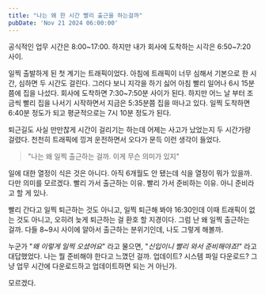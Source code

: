 ```yaml
---
title: "나는 왜 한 시간 빨리 출근을 하는걸까"
pubDate: 'Nov 21 2024 06:00:00'
---
```


공식적인 업무 시간은 8:00\~17:00. 하지만 내가 회사에 도착하는 시각은 6:50\~7:20 사이.

일찍 출발하게 된 첫 계기는 트래픽이었다. 아침에 트래픽이 너무 심해서 기본으로 한 시간, 심하면 두 시간도 걸린다. 그러다 보니 지각을 하기 싫어 아침 빨리 일어나 6시 15분쯤에 집을 나섰다. 회사에 도착하면 7:30~7:50분 사이가 된다. 하지만 어느 날 부터 조금씩 빨리 집을 나서기 시작하면서 지금은 5:35분쯤 집을 떠나고 있다. 일찍 도착하면 6:40분 정도가 되고 평균적으로는 7시 10분 정도가 된다.

퇴근길도 사실 만만찮게 시간이 걸리기는 하는데 어제는 사고가 났었는지 두 시간가량 걸렸다. 천천히 트래픽에 낑겨 운전하면서 오다가 문득 이런 생각이 들었다.

> "나는 왜 일찍 출근하는 걸까. 이게 무슨 의미가 있지"

일에 대한 열정이 식은 것은 아니다. 아직 6개월도 안 됐는데 식을 열정이 뭐가 있을까.
다만 의미를 모르겠다. 빨리 가서 출근하는 이유. 빨리 가서 준비하는 이유. 아니 준비라고 할 게 있나.

빨리 간다고 일찍 퇴근하는 것도 아니고, 일찍 퇴근해 봐야 16:30인데 이때 트래픽이 없는 것도 아니고, 오히려 늦게 퇴근하는 걸 환호 할 지경이다. 그럼 난 왜 일찍 출근하는 걸까. 다들 8~9시 사이에 알아서 출근하는 분위기인데, 나도 그렇게 해볼까.

누군가 "_왜 이렇게 일찍 오셨어요_" 라고 물으면, "_신입이니 빨리 와서 준비해야죠!_" 라고 대답했었다.
나는 뭘 준비해야 한다고 느꼈던 걸까. 업데이트? 시스템 파일 다운로드? 그냥 업무 시간에 다운로드하고 업데이트하면 되는 거 아닌가.

모르겠다.